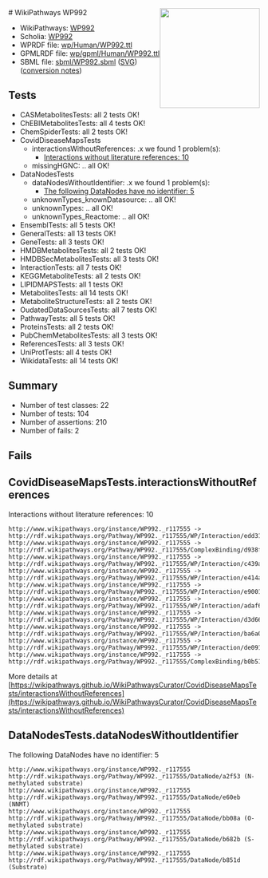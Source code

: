 <img style="float: right; width: 200px" src="../logo.png" />
# WikiPathways WP992

* WikiPathways: [WP992](https://identifiers.org/wikipathways:WP992)
* Scholia: [WP992](https://scholia.toolforge.org/wikipathways/WP992)
* WPRDF file: [wp/Human/WP992.ttl](../wp/Human/WP992.ttl)
* GPMLRDF file: [wp/gpml/Human/WP992.ttl](../wp/gpml/Human/WP992.ttl)
* SBML file: [sbml/WP992.sbml](../sbml/WP992.sbml) ([SVG](../sbml/WP992.svg)) ([conversion notes](../sbml/WP992.txt))

## Tests
* CASMetabolitesTests: all 2 tests OK!
* ChEBIMetabolitesTests: all 4 tests OK!
* ChemSpiderTests: all 2 tests OK!
* CovidDiseaseMapsTests
    * interactionsWithoutReferences: .x we found 1 problem(s):
        * [Interactions without literature references: 10](#9701cce1)
    * missingHGNC: .. all OK!
* DataNodesTests
    * dataNodesWithoutIdentifier: .x we found 1 problem(s):
        * [The following DataNodes have no identifier: 5](#d2d32fa4)
    * unknownTypes_knownDatasource: .. all OK!
    * unknownTypes: .. all OK!
    * unknownTypes_Reactome: .. all OK!
* EnsemblTests: all 5 tests OK!
* GeneralTests: all 13 tests OK!
* GeneTests: all 3 tests OK!
* HMDBMetabolitesTests: all 2 tests OK!
* HMDBSecMetabolitesTests: all 3 tests OK!
* InteractionTests: all 7 tests OK!
* KEGGMetaboliteTests: all 2 tests OK!
* LIPIDMAPSTests: all 1 tests OK!
* MetabolitesTests: all 14 tests OK!
* MetaboliteStructureTests: all 2 tests OK!
* OudatedDataSourcesTests: all 7 tests OK!
* PathwayTests: all 5 tests OK!
* ProteinsTests: all 2 tests OK!
* PubChemMetabolitesTests: all 3 tests OK!
* ReferencesTests: all 3 tests OK!
* UniProtTests: all 4 tests OK!
* WikidataTests: all 14 tests OK!


## Summary

* Number of test classes: 22
* Number of tests: 104
* Number of assertions: 210
* Number of fails: 2

## Fails

<a name="9701cce1" />

## CovidDiseaseMapsTests.interactionsWithoutReferences

Interactions without literature references: 10
```
http://www.wikipathways.org/instance/WP992._r117555 -> http://rdf.wikipathways.org/Pathway/WP992._r117555/WP/Interaction/edd31
http://www.wikipathways.org/instance/WP992._r117555 -> http://rdf.wikipathways.org/Pathway/WP992._r117555/ComplexBinding/d938f
http://www.wikipathways.org/instance/WP992._r117555 -> http://rdf.wikipathways.org/Pathway/WP992._r117555/WP/Interaction/c439a
http://www.wikipathways.org/instance/WP992._r117555 -> http://rdf.wikipathways.org/Pathway/WP992._r117555/WP/Interaction/e414a
http://www.wikipathways.org/instance/WP992._r117555 -> http://rdf.wikipathways.org/Pathway/WP992._r117555/WP/Interaction/e9001
http://www.wikipathways.org/instance/WP992._r117555 -> http://rdf.wikipathways.org/Pathway/WP992._r117555/WP/Interaction/adaf6
http://www.wikipathways.org/instance/WP992._r117555 -> http://rdf.wikipathways.org/Pathway/WP992._r117555/WP/Interaction/d3d66
http://www.wikipathways.org/instance/WP992._r117555 -> http://rdf.wikipathways.org/Pathway/WP992._r117555/WP/Interaction/ba6a0
http://www.wikipathways.org/instance/WP992._r117555 -> http://rdf.wikipathways.org/Pathway/WP992._r117555/WP/Interaction/de091
http://www.wikipathways.org/instance/WP992._r117555 -> http://rdf.wikipathways.org/Pathway/WP992._r117555/ComplexBinding/b0b51
```

More details at [https://wikipathways.github.io/WikiPathwaysCurator/CovidDiseaseMapsTests/interactionsWithoutReferences](https://wikipathways.github.io/WikiPathwaysCurator/CovidDiseaseMapsTests/interactionsWithoutReferences)

<a name="d2d32fa4" />

## DataNodesTests.dataNodesWithoutIdentifier

The following DataNodes have no identifier: 5
```
http://www.wikipathways.org/instance/WP992._r117555 http://rdf.wikipathways.org/Pathway/WP992._r117555/DataNode/a2f53 (N-methylated substrate)
http://www.wikipathways.org/instance/WP992._r117555 http://rdf.wikipathways.org/Pathway/WP992._r117555/DataNode/e60eb (NNMT)
http://www.wikipathways.org/instance/WP992._r117555 http://rdf.wikipathways.org/Pathway/WP992._r117555/DataNode/bb08a (O-methylated substrate)
http://www.wikipathways.org/instance/WP992._r117555 http://rdf.wikipathways.org/Pathway/WP992._r117555/DataNode/b682b (S-methylated substrate)
http://www.wikipathways.org/instance/WP992._r117555 http://rdf.wikipathways.org/Pathway/WP992._r117555/DataNode/b851d (Substrate)
```

